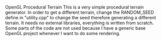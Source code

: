 OpenGL Procedural Terrain
This is a very simple procedural terrain generator. In order to get a different terrain, change the RANDOM_SEED define in "utility.cpp" to change the seed therefore generating a different terrain. It needs no external libraries, everything is written from scratch. Some parts of the code are not used because I have a generic base OpenGL project whenever I want to do some rendering.
